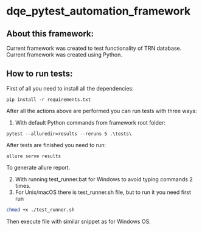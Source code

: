# dqe_pytest_automation_framework

## About this framework:
Current framework was created to test functionality of TRN database. Current framework was created using Python.

## How to run tests:
First of all you need to install all the dependencies:
```
pip install -r requirements.txt
```

After all the actions above are performed you can run tests with three ways:
1) With default Python commands from framework root folder: 
```
pytest --alluredir=results --reruns 5 .\tests\   
```
After tests are finished you need to run:
```
allure serve results 
```
To generate allure report.

2) With running test_runner.bat for Windows to avoid typing commands 2 times.
3) For Unix/macOS there is test_runner.sh file, but to run it you need first run
```bash
chmod +x ./test_runner.sh
```
Then execute file with similar snippet as for Windows OS.
